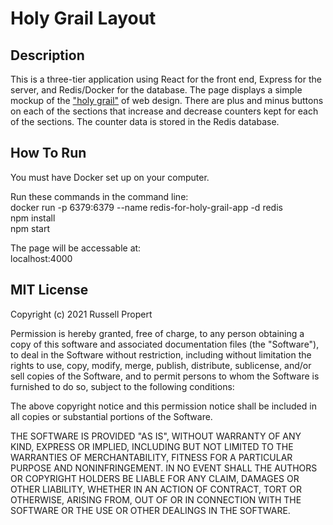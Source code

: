 # Holy Grail Layout

## Description
This is a three-tier application using React for the front end, Express for the server, and Redis/Docker for the database. The page displays a simple mockup of the ["holy grail"](https://en.wikipedia.org/wiki/Holy_grail_(web_design)) of web design. There are plus and minus buttons on each of the sections that increase and decrease counters kept for each of the sections. The counter data is stored in the Redis database.  

## How To Run
You must have Docker set up on your computer.  

Run these commands in the command line:  
docker run -p 6379:6379 --name redis-for-holy-grail-app -d redis  
npm install  
npm start  

The page will be accessable at:  
localhost:4000  

## MIT License
Copyright (c) 2021 Russell Propert

Permission is hereby granted, free of charge, to any person obtaining a copy
of this software and associated documentation files (the "Software"), to deal
in the Software without restriction, including without limitation the rights
to use, copy, modify, merge, publish, distribute, sublicense, and/or sell
copies of the Software, and to permit persons to whom the Software is
furnished to do so, subject to the following conditions:

The above copyright notice and this permission notice shall be included in all
copies or substantial portions of the Software.

THE SOFTWARE IS PROVIDED "AS IS", WITHOUT WARRANTY OF ANY KIND, EXPRESS OR
IMPLIED, INCLUDING BUT NOT LIMITED TO THE WARRANTIES OF MERCHANTABILITY,
FITNESS FOR A PARTICULAR PURPOSE AND NONINFRINGEMENT. IN NO EVENT SHALL THE
AUTHORS OR COPYRIGHT HOLDERS BE LIABLE FOR ANY CLAIM, DAMAGES OR OTHER
LIABILITY, WHETHER IN AN ACTION OF CONTRACT, TORT OR OTHERWISE, ARISING FROM,
OUT OF OR IN CONNECTION WITH THE SOFTWARE OR THE USE OR OTHER DEALINGS IN THE
SOFTWARE.

